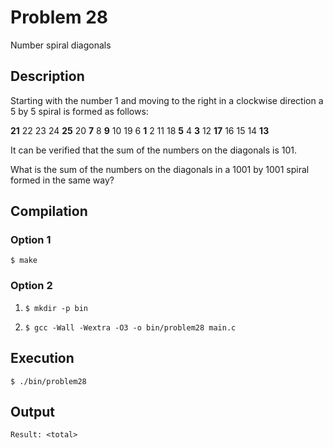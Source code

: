# Problem 28

Number spiral diagonals

## Description

Starting with the number 1 and moving to the right in a clockwise direction a 5 by 5 spiral is formed as follows:

**21** 22 23 24 **25**
20  **7**  8  **9** 10
19  6  **1**  2 11
18  **5**  4  **3** 12
**17** 16 15 14 **13**

It can be verified that the sum of the numbers on the diagonals is 101.

What is the sum of the numbers on the diagonals in a 1001 by 1001 spiral formed in the same way?

## Compilation
### Option 1
`$ make`
### Option 2
1. `$ mkdir -p bin`

2. `$ gcc -Wall -Wextra -O3 -o bin/problem28 main.c`

## Execution
`$ ./bin/problem28`

## Output
`Result: <total>`
